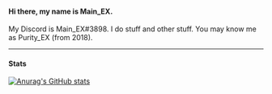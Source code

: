 #### Hi there, my name is Main_EX.
My Discord is Main_EX#3898. I do stuff and other stuff.
You may know me as Purity_EX (from 2018).

------------
#### Stats
[![Anurag's GitHub stats](https://github-readme-stats.vercel.app/api?username=MainDabRblx&count_private=true&show_icons=true)](https://github.com/anuraghazra/github-readme-stats)
